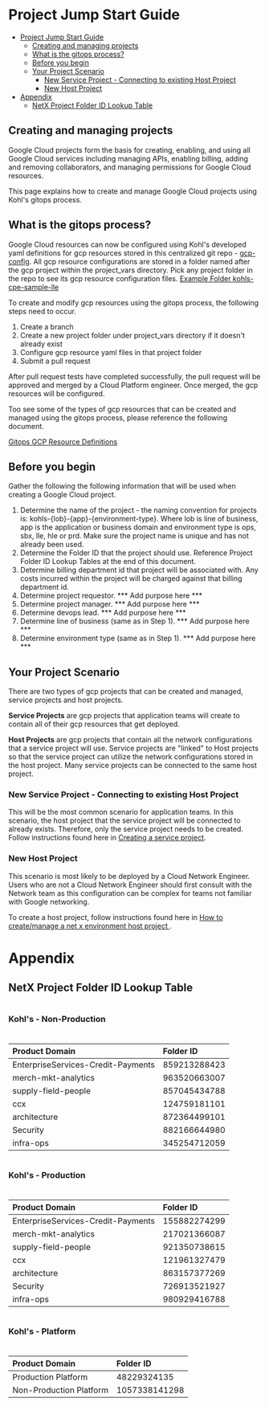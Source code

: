 # Project Jump Start Guide
- [Project Jump Start Guide](#project-jump-start-guide)
  - [Creating and managing projects](#creating-and-managing-projects)
  - [What is the gitops process?](#what-is-the-gitops-process)
  - [Before you begin](#before-you-begin)
  - [Your Project Scenario](#your-project-scenario)
    - [New Service Project - Connecting to existing Host Project](#new-service-project---connecting-to-existing-host-project)
    - [New Host Project](#new-host-project)
- [Appendix](#appendix)
  - [NetX Project Folder ID Lookup Table](#netx-project-folder-id-lookup-table)
## Creating and managing projects
Google Cloud projects form the basis for creating, enabling, and using all Google Cloud services including managing APIs, enabling billing, adding and removing collaborators, and managing permissions for Google Cloud resources.

This page explains how to create and manage Google Cloud projects using Kohl's gitops process.
## What is the gitops process?
Google Cloud resources can now be configured using Kohl's developed yaml definitions for gcp resources stored in this centralized git repo - [gcp-config](https://gitlab.com/kohls/infra/platform_enablement/cloud-config/gcp-config).  All gcp resource configurations are stored in a folder named after the gcp project within the project_vars directory.  Pick any project folder in the repo to see its gcp resource configuration files.
[Example Folder kohls-cpe-sample-lle](https://gitlab.com/kohls/infra/platform_enablement/cloud-config/gcp-config/-/tree/main/project_vars/kohls-cpe-sample-lle)

To create and modify gcp resources using the gitops process, the following steps need to occur.
1. Create a branch
2. Create a new project folder under project_vars directory if it doesn't already exist
3. Configure gcp resource yaml files in that project folder
4. Submit a pull request

After pull request tests have completed successfully, the pull request will be approved and merged by a Cloud Platform engineer.  Once merged, the gcp resources will be configured.

Too see some of the types of gcp resources that can be created and managed using the gitops process, please reference the following document.

[Gitops GCP Resource Definitions](https://gitlab.com/kohls/infra/platform_enablement/cloud-config/gcp-config/-/blob/main/docs/Projects/Service_Projects.md#2-create-iam-policies)
## Before you begin
Gather the following the following information that will be used when creating a Google Cloud project.

1.  Determine the name of the project - the naming convention for projects is: kohls-{lob}-{app}-{environment-type}.  Where lob is line of business, app is the application or business domain and environment type is ops, sbx, lle, hle or prd.  Make sure the project name is unique and has not already been used.
2.  Determine the Folder ID that the project should use.  Reference Project Folder ID Lookup Tables at the end of this document.
3.  Determine billing department id that project will be associated with.  Any costs incurred within the project will be charged against that billing department id.
4.  Determine project requestor. *** Add purpose here ***
5.  Determine project manager. *** Add purpose here ***
6.  Determine devops lead. *** Add purpose here ***
7.  Determine line of business (same as in Step 1).  *** Add purpose here ***
8.  Determine environment type (same as in Step 1).  *** Add purpose here ***

## Your Project Scenario
There are two types of gcp projects that can be created and managed, service projects and host projects.

**Service Projects** are gcp projects that application teams will create to contain all of their gcp resources that get deployed.

**Host Projects** are gcp projects that contain all the network configurations that a service project will use.  Service projects are "linked" to Host projects so that the service project can utilize the network configurations stored in the host project.  Many service projects can be connected to the same host project.

### New Service Project - Connecting to existing Host Project
This will be the most common scenario for application teams.  In this scenario, the host project that the service project will be connected to already exists.  Therefore, only the service project needs to be created.  Follow instructions found here in [Creating a service project](https://gitlab.com/kohls/infra/platform_enablement/cloud-config/gcp-config/-/blob/main/docs/Projects/Service_Projects.md).
### New Host Project
This scenario is most likely to be deployed by a Cloud Network Engineer.  Users who are not a Cloud Network Engineer should first consult with the Network team as this configuration can be complex for teams not familiar with Google networking.

To create a host project, follow instructions found here in [How to create/manage a net x environment host project ](https://gitlab.com/kohls/infra/platform_enablement/cloud-config/gcp-config/-/blob/main/docs/Projects/Host_Projects.md#how-to-createmanage-a-netx-environment-host-project).
# Appendix
## NetX Project Folder ID Lookup Table
#
### Kohl's - Non-Production
#
| Product Domain                      | Folder ID    |
| :---------------------------------- | :------------|
| EnterpriseServices-Credit-Payments  | 859213288423 |
| merch-mkt-analytics                 | 963520663007 |
| supply-field-people                 | 857045434788 |
| ccx                                 | 124759181101 |
| architecture                        | 872364499101 |
| Security                            | 882166644980 |
| infra-ops                           | 345254712059 |
#
### Kohl's - Production
#
| Product Domain                      | Folder ID    |
| :---------------------------------- | :------------|
| EnterpriseServices-Credit-Payments  | 155882274299 |
| merch-mkt-analytics                 | 217021366087 |
| supply-field-people                 | 921350738615 |
| ccx                                 | 121961327479 |
| architecture                        | 863157377269 |
| Security                            | 726913521927 |
| infra-ops                           | 980929416788 |
#
### Kohl's - Platform
#
| Product Domain                      | Folder ID    |
| :---------------------------------- | :------------|
| Production Platform                 | 48229324135  |
| Non-Production Platform             | 1057338141298|
#
